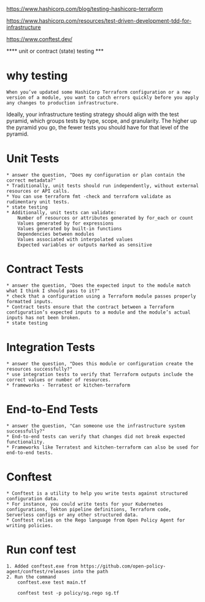 

https://www.hashicorp.com/blog/testing-hashicorp-terraform

https://www.hashicorp.com/resources/test-driven-development-tdd-for-infrastructure

https://www.conftest.dev/

**** unit or contract (state) testing ***

# why testing
    When you’ve updated some HashiCorp Terraform configuration or a new version of a module, you want to catch errors quickly before you apply any changes to production infrastructure.

Ideally, your infrastructure testing strategy should align with the test pyramid, which groups tests by type, scope, and granularity. 
The higher up the pyramid you go, the fewer tests you should have for that level of the pyramid. 

# Unit Tests
    * answer the question, "Does my configuration or plan contain the correct metadata?"
    * Traditionally, unit tests should run independently, without external resources or API calls.
    * You can use terraform fmt -check and terraform validate as rudimentary unit tests. 
    * state testing
    * Additionally, unit tests can validate:
        Number of resources or attributes generated by for_each or count
        Values generated by for expressions
        Values generated by built-in functions
        Dependencies between modules
        Values associated with interpolated values
        Expected variables or outputs marked as sensitive

# Contract Tests
    * answer the question, "Does the expected input to the module match what I think I should pass to it?"
    * check that a configuration using a Terraform module passes properly formatted inputs.
    * Contract tests ensure that the contract between a Terraform configuration’s expected inputs to a module and the module’s actual inputs has not been broken.
    * state testing

# Integration Tests
    * answer the question, "Does this module or configuration create the resources successfully?"
    * use integration tests to verify that Terraform outputs include the correct values or number of resources.
    * frameworks - Terratest or kitchen-terraform

# End-to-End Tests
    * answer the question, "Can someone use the infrastructure system successfully?"
    * End-to-end tests can verify that changes did not break expected functionality.
    * Frameworks like Terratest and kitchen-terraform can also be used for end-to-end tests. 


# Conftest
    * Conftest is a utility to help you write tests against structured configuration data.
    * For instance, you could write tests for your Kubernetes configurations, Tekton pipeline definitions, Terraform code, Serverless configs or any other structured data.
    * Conftest relies on the Rego language from Open Policy Agent for writing policies. 

# Run conf test
    1. Added conftest.exe from https://github.com/open-policy-agent/conftest/releases into the path 
    2. Run the command 
        conftest.exe test main.tf

        conftest test -p policy/sg.rego sg.tf
